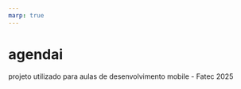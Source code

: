 ```yaml
---
marp: true
---
```

# agendai
projeto utilizado para aulas de desenvolvimento mobile - Fatec 2025



